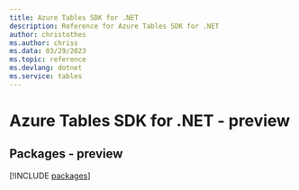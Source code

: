 ```yaml
---
title: Azure Tables SDK for .NET
description: Reference for Azure Tables SDK for .NET
author: christothes
ms.author: chriss
ms.data: 03/29/2023
ms.topic: reference
ms.devlang: dotnet
ms.service: tables
---
```

# Azure Tables SDK for .NET - preview
## Packages - preview
[!INCLUDE [packages](tables-index.md)]